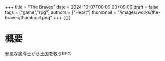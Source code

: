 +++
title = "The Braves"
date = 2024-10-07T00:00:00+09:00
draft = false
tags = ["game","rpg"]
authors = ["Heart"]
thumbnail = "/images/works/the-braves/thumbnail.png"
+++
{{<youtube Ddso0JsPLYg>}}
# 概要
邪悪な魔導士から王国を救うRPG
